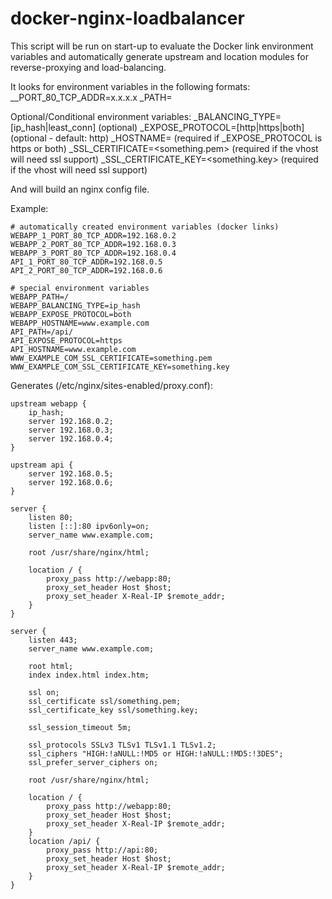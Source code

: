 # docker-nginx-loadbalancer

This script will be run on start-up to evaluate the Docker link environment 
variables and automatically generate upstream and location modules for 
reverse-proxying and load-balancing.

It looks for environment variables in the following formats:
    <service-name>_<service-instance-id>_PORT_80_TCP_ADDR=x.x.x.x
    <service-name>_PATH=<some path>

Optional/Conditional environment variables:
    <service-name>_BALANCING_TYPE=[ip_hash|least_conn] (optional)
    <service-name>_EXPOSE_PROTOCOL=[http|https|both] (optional - default: http)
    <service-name>_HOSTNAME=<vhostname> (required if <service-name>_EXPOSE_PROTOCOL is https or both)
    <env-formatted-vhostname>_SSL_CERTIFICATE=<something.pem> (required if the vhost will need ssl support)
    <env-formatted-vhostname>_SSL_CERTIFICATE_KEY=<something.key> (required if the vhost will need ssl support)

And will build an nginx config file.

Example:

    # automatically created environment variables (docker links)
    WEBAPP_1_PORT_80_TCP_ADDR=192.168.0.2
    WEBAPP_2_PORT_80_TCP_ADDR=192.168.0.3
    WEBAPP_3_PORT_80_TCP_ADDR=192.168.0.4
    API_1_PORT_80_TCP_ADDR=192.168.0.5
    API_2_PORT_80_TCP_ADDR=192.168.0.6

    # special environment variables
    WEBAPP_PATH=/
    WEBAPP_BALANCING_TYPE=ip_hash
    WEBAPP_EXPOSE_PROTOCOL=both
    WEBAPP_HOSTNAME=www.example.com
    API_PATH=/api/
    API_EXPOSE_PROTOCOL=https
    API_HOSTNAME=www.example.com
    WWW_EXAMPLE_COM_SSL_CERTIFICATE=something.pem
    WWW_EXAMPLE_COM_SSL_CERTIFICATE_KEY=something.key

Generates (/etc/nginx/sites-enabled/proxy.conf):

    upstream webapp {
        ip_hash;
        server 192.168.0.2;    
        server 192.168.0.3;    
        server 192.168.0.4;    
    }

    upstream api {
        server 192.168.0.5;
        server 192.168.0.6;
    }

    server {
        listen 80;
        listen [::]:80 ipv6only=on;
        server_name www.example.com;

        root /usr/share/nginx/html;

        location / {
            proxy_pass http://webapp:80;
            proxy_set_header Host $host;
            proxy_set_header X-Real-IP $remote_addr;
        }
    }

    server {
        listen 443;
        server_name www.example.com;
    
        root html;
        index index.html index.htm;
    
        ssl on;
        ssl_certificate ssl/something.pem;
        ssl_certificate_key ssl/something.key;
     
        ssl_session_timeout 5m;
    
        ssl_protocols SSLv3 TLSv1 TLSv1.1 TLSv1.2;
        ssl_ciphers "HIGH:!aNULL:!MD5 or HIGH:!aNULL:!MD5:!3DES";
        ssl_prefer_server_ciphers on;

        root /usr/share/nginx/html;

        location / {
            proxy_pass http://webapp:80;
            proxy_set_header Host $host;
            proxy_set_header X-Real-IP $remote_addr;
        }
        location /api/ {
            proxy_pass http://api:80;
            proxy_set_header Host $host;
            proxy_set_header X-Real-IP $remote_addr;
        }
    }
